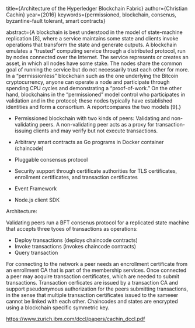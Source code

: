 title={Architecture of the Hyperledger Blockchain Fabric}
author={Christian Cachin}
year={2016}
keywords={permissioned, blockchain, consenus, byzantine-fault tolerant, smart contracts}

abstract={A blockchain is best understood in the model of state-machine replication [8], where a
service maintains some state and clients invoke operations that transform the state and generate outputs.
A blockchain emulates a “trusted” computing service through a distributed protocol, run by nodes connected
over the Internet. The service represents or creates an asset, in which all nodes have some stake.
The nodes share the common goal of running the service but do not necessarily trust each other for
more. In a “permissionless” blockchain such as the one underlying the Bitcoin cryptocurrency, anyone
can operate a node and participate through spending CPU cycles and demonstrating a “proof-of-work.”
On the other hand, blockchains in the “permissioned” model control who participates in validation and
in the protocol; these nodes typically have established identities and form a consortium. A reportcompares the two models [9].}


* Permissioned blockchain with two kinds of peers: Validating and non-validating peers. A non-validating peer acts as a proxy for transaction-issuing clients and may verify but not execute transactions.

* Arbitrary smart contracts as Go programs in Docker container (chaincode)
* Pluggable consensus protocol
* Security support through certificate authorities for TLS certificates, enrollment certificates, and transaction certificates
* Event Framework
* Node.js client SDK

Architecture:

Validating peers run a BFT consenus protocol for a replicated state machine that accepts three tyoes of transactions as operations:
* Deploy transactions (deploys chaincode contracts)
* Invoke transactions (invokes chaincode contracts)
* Query transaction

For connecting to the network a peer needs an encrollment certificate from an enrollment CA that is part of the membership services. Once connected a peer may acquire transaction certificates, which are needed to submit transactions. Transaction cerficates are issued by a transaction CA and support pseudonymous authorization for the peers submitting transactions, in the sense that multiple transaction certificates issued to the sameeer cannot be linked with each other. Chaincodes and states are encrypted using a blockchain specific symmetric key. 

https://www.zurich.ibm.com/dccl/papers/cachin_dccl.pdf
